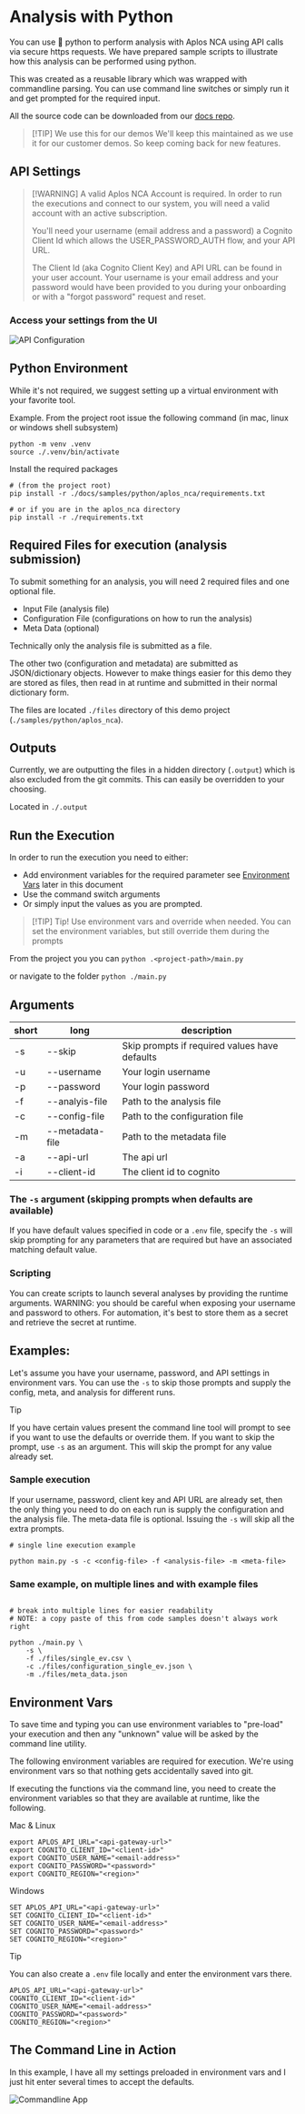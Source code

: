 # Analysis with Python

You can use 🐍 python to perform analysis with Aplos NCA using API calls via secure https requests. We have prepared sample scripts to illustrate how this analysis can be performed using python. 

This was created as a reusable library which was wrapped with commandline parsing.  You can use command line switches or simply run it and get prompted for the required input.

All the source code can be downloaded from our [docs repo](https://github.com/AplosAnalytics/docs.aplosanalytics.com/tree/main/docs/samples/python/aplos_nca).

>[!TIP] We use this for our demos
> We'll keep this maintained as we use it for our customer demos.  So keep coming back for new features.


## API Settings

> [!WARNING] A valid Aplos NCA Account is required.
> In order to run the executions and connect to our system, you will need a valid account with an active subscription.
>
> You'll need your username (email address and a password) a Cognito Client Id
> which allows the USER_PASSWORD_AUTH flow, and your API URL.  
> 
> The Client Id (aka Cognito Client Key) and API URL can be found in your user account.
> Your username is your email address and your password would have been provided to you during your
> onboarding or with a "forgot password" request and reset.

### Access your settings from the UI
![API Configuration](/docs/samples/images/API_Configuration_blur.png)


## Python Environment
While it's not required, we suggest setting up a virtual environment with your favorite tool.

Example.  From the project root issue the following command (in mac, linux or windows shell subsystem)
```shell
python -m venv .venv
source ./.venv/bin/activate
```

Install the required packages 
```shell
# (from the project root)
pip install -r ./docs/samples/python/aplos_nca/requirements.txt

# or if you are in the aplos_nca directory
pip install -r ./requirements.txt
```


## Required Files for execution (analysis submission)
To submit something for an analysis, you will need 2 required files and one optional file.  
- Input File (analysis file)
- Configuration File (configurations on how to run the analysis)
- Meta Data (optional)

Technically only the analysis file is submitted as a file.  

The other two (configuration and metadata) are submitted as JSON/dictionary objects.  However to make things easier for this demo they are stored as files, then read in at runtime and submitted in their normal dictionary form.

The files are located `./files` directory of this demo project (`./samples/python/aplos_nca`).


## Outputs
Currently, we are outputting the files in a hidden directory (`.output`) which is also excluded from the git commits.  This can easily be overridden to your choosing.

Located in `./.output`


## Run the Execution

In order to run the execution you need to either:
- Add environment variables for the required parameter see [Environment Vars](/docs/samples/python-overview.html#environment-vars) later in this document
- Use the command switch arguments
- Or simply input the values as you are prompted.

> [!TIP] Tip! Use environment vars and override when needed.
> You can set the environment variables, but still override them during the prompts

From the project you you can 
`python .<project-path>/main.py`

or navigate to the folder
`python ./main.py`

## Arguments

|short|long|description|
|---|---|---|
|-s|--skip|Skip prompts if required values have defaults|
|-u|--username|Your login username|
|-p|--password|Your login password|
|-f|--analyis-file|Path to the analysis file|
|-c|--config-file|Path to the configuration file|
|-m|--metadata-file|Path to the metadata file|
|-a|--api-url|The api url|
|-i|--client-id|The client id to cognito|

### The `-s` argument (skipping prompts when defaults are available)
If you have default values specified in code or a `.env` file, specify the `-s` will skip prompting for any parameters that are required but have an associated matching default value.


### Scripting
You can create scripts to launch several analyses by providing the runtime arguments. WARNING: you should be careful when exposing your username and password to others.
For automation, it's best to store them as a secret and retrieve the secret at runtime.


## Examples:
Let's assume you have your username, password, and API settings in environment vars.  You can use the `-s` to skip those prompts and supply the config, meta, and analysis for different runs.

> [!TIP]
> If you have certain values present the command line tool will prompt to see if you want to use the defaults or override them.
> If you want to skip the prompt, use `-s` as an argument.  This will skip the prompt for any value already set.

### Sample execution

If your username, password, client key and API URL are already set, then the only thing you need to do on each run is supply the configuration and the analysis file.  The meta-data file is optional.  Issuing the `-s` will skip all the extra prompts.

```shell
# single line execution example

python main.py -s -c <config-file> -f <analysis-file> -m <meta-file>

```

### Same example, on multiple lines and with example files

```shell

# break into multiple lines for easier readability
# NOTE: a copy paste of this from code samples doesn't always work right

python ./main.py \
    -s \
    -f ./files/single_ev.csv \
    -c ./files/configuration_single_ev.json \
    -m ./files/meta_data.json

```

## Environment Vars

To save time and typing you can use environment variables to "pre-load" your execution and then any "unknown" value will be asked by the command line utility.

The following environment variables are required for execution.  We're using environment vars so that nothing gets accidentally saved into git.

If executing the functions via the command line, you need to create the environment variables so that they are available at runtime, like the following.

Mac & Linux
```shell
export APLOS_API_URL="<api-gateway-url>"
export COGNITO_CLIENT_ID="<client-id>"
export COGNITO_USER_NAME="<email-address>"
export COGNITO_PASSWORD="<password>"
export COGNITO_REGION="<region>"
```
Windows
```shell
SET APLOS_API_URL="<api-gateway-url>"
SET COGNITO_CLIENT_ID="<client-id>"
SET COGNITO_USER_NAME="<email-address>"
SET COGNITO_PASSWORD="<password>"
SET COGNITO_REGION="<region>"
```

> [!TIP]
> You can also create a `.env` file locally and enter the environment vars there.

```shell
APLOS_API_URL="<api-gateway-url>"
COGNITO_CLIENT_ID="<client-id>"
COGNITO_USER_NAME="<email-address>"
COGNITO_PASSWORD="<password>"
COGNITO_REGION="<region>"
```

## The Command Line in Action
In this example, I have all my settings preloaded in environment vars and I just hit enter several times to accept the defaults.

![Commandline App](/docs/samples/python/aplos_nca/images/aplos-nca-commandline-cropped.png)